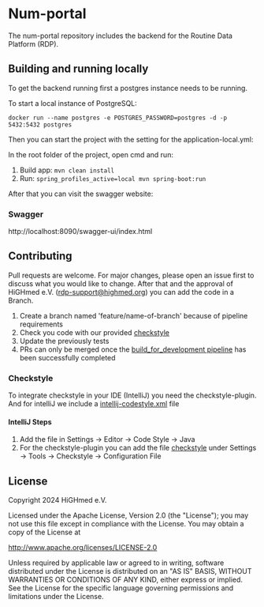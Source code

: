 # Num-portal
The num-portal repository includes the backend for the Routine Data Platform (RDP). 

## Building and running locally
To get the backend running first a postgres instance needs to be running.

To start a local instance of PostgreSQL:

```
docker run --name postgres -e POSTGRES_PASSWORD=postgres -d -p 5432:5432 postgres
```
Then you can start the project with the setting for the application-local.yml:

In the root folder of the project, open cmd and run:

1. Build app: `mvn clean install`
2. Run: `spring_profiles_active=local mvn spring-boot:run`

After that you can visit the swagger website: 

### Swagger 

http://localhost:8090/swagger-ui/index.html

## Contributing

Pull requests are welcome.
For major changes, please open an issue first to discuss what you would like to change.
After that and the approval of HiGHmed e.V. (rdp-support@highmed.org) you can add the code in a Branch. 
1. Create a branch named 'feature/name-of-branch' because of pipeline requirements
2. Check you code with our provided [checkstyle](/.config/checkstyle.xml)
3. Update the previously tests
4. PRs can only be merged once the [build_for_development pipeline](/.github/workflows/build-for-development.yml) has been successfully completed

### Checkstyle 

To integrate checkstyle in your IDE (IntelliJ) you need the checkstyle-plugin. 
And for intelliJ we include a [intellij-codestyle.xml](/.config/intellij-codestyle.xml) file

#### IntelliJ Steps

1. Add the file in Settings -> Editor -> Code Style -> Java 
2. For the checkstyle-plugin you can add the file [checkstyle](/.config/checkstyle.xml) under Settings -> Tools -> Checkstyle -> Configuration File


## License

Copyright 2024 HiGHmed e.V.

Licensed under the Apache License, Version 2.0 (the "License");
you may not use this file except in compliance with the License.
You may obtain a copy of the License at

http://www.apache.org/licenses/LICENSE-2.0

Unless required by applicable law or agreed to in writing, software
distributed under the License is distributed on an "AS IS" BASIS,
WITHOUT WARRANTIES OR CONDITIONS OF ANY KIND, either express or implied.
See the License for the specific language governing permissions and
limitations under the License.
